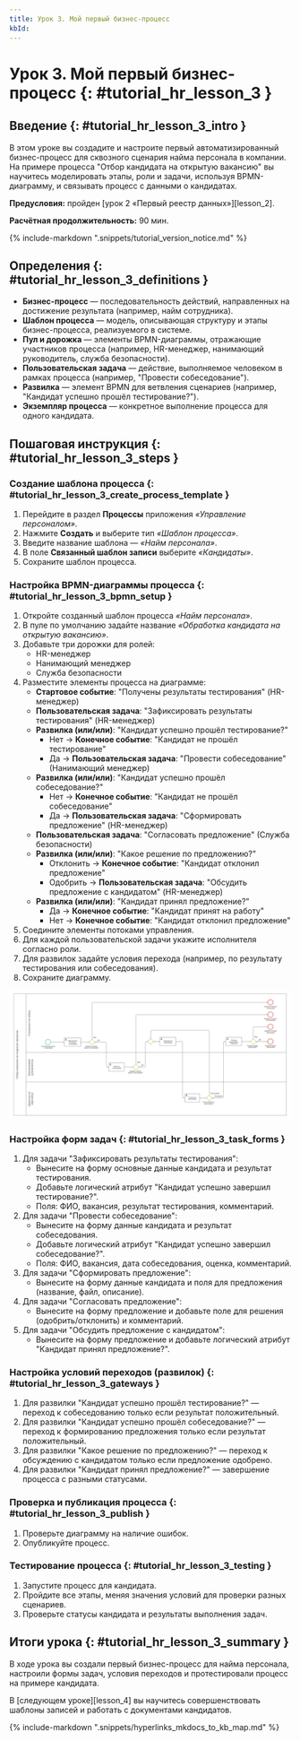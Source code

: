 ```yaml
---
title: Урок 3. Мой первый бизнес-процесс
kbId: 
---
```


# Урок 3. Мой первый бизнес-процесс {: #tutorial_hr_lesson_3 }

## Введение {: #tutorial_hr_lesson_3_intro }

В этом уроке вы создадите и настроите первый автоматизированный бизнес-процесс для сквозного сценария найма персонала в компании. На примере процесса "Отбор кандидата на открытую вакансию" вы научитесь моделировать этапы, роли и задачи, используя BPMN-диаграмму, и связывать процесс с данными о кандидатах.

**Предусловия:** пройден [урок 2 «Первый реестр данных»][lesson_2].

**Расчётная продолжительность:** 90 мин.

{% include-markdown ".snippets/tutorial_version_notice.md" %}

## Определения {: #tutorial_hr_lesson_3_definitions }

- **Бизнес-процесс** — последовательность действий, направленных на достижение результата (например, найм сотрудника).
- **Шаблон процесса** — модель, описывающая структуру и этапы бизнес-процесса, реализуемого в системе.
- **Пул и дорожка** — элементы BPMN-диаграммы, отражающие участников процесса (например, HR-менеджер, нанимающий руководитель, служба безопасности).
- **Пользовательская задача** — действие, выполняемое человеком в рамках процесса (например, "Провести собеседование").
- **Развилка** — элемент BPMN для ветвления сценариев (например, "Кандидат успешно прошёл тестирование?").
- **Экземпляр процесса** — конкретное выполнение процесса для одного кандидата.

## Пошаговая инструкция {: #tutorial_hr_lesson_3_steps }

### Создание шаблона процесса {: #tutorial_hr_lesson_3_create_process_template }

1. Перейдите в раздел **Процессы** приложения _«Управление персоналом»_.
2. Нажмите **Создать** и выберите тип _«Шаблон процесса»_.
3. Введите название шаблона — _«Найм персонала»_.
4. В поле **Связанный шаблон записи** выберите _«Кандидаты»_.
5. Сохраните шаблон процесса.

### Настройка BPMN-диаграммы процесса {: #tutorial_hr_lesson_3_bpmn_setup }

1. Откройте созданный шаблон процесса _«Найм персонала»_.
2. В пуле по умолчанию задайте название _«Обработка кандидата на открытую вакансию»_.
3. Добавьте три дорожки для ролей:
    - HR-менеджер
    - Нанимающий менеджер
    - Служба безопасности
4. Разместите элементы процесса на диаграмме:
    - **Стартовое событие**: "Получены результаты тестирования" (HR-менеджер)
    - **Пользовательская задача**: "Зафиксировать результаты тестирования" (HR-менеджер)
    - **Развилка (или/или)**: "Кандидат успешно прошёл тестирование?"
        - Нет → **Конечное событие**: "Кандидат не прошёл тестирование"
        - Да → **Пользовательская задача**: "Провести собеседование" (Нанимающий менеджер)
    - **Развилка (или/или)**: "Кандидат успешно прошёл собеседование?"
        - Нет → **Конечное событие**: "Кандидат не прошёл собеседование"
        - Да → **Пользовательская задача**: "Сформировать предложение" (HR-менеджер)
    - **Пользовательская задача**: "Согласовать предложение" (Служба безопасности)
    - **Развилка (или/или)**: "Какое решение по предложению?"
        - Отклонить → **Конечное событие**: "Кандидат отклонил предложение"
        - Одобрить → **Пользовательская задача**: "Обсудить предложение с кандидатом" (HR-менеджер)
    - **Развилка (или/или)**: "Кандидат принял предложение?"
        - Да → **Конечное событие**: "Кандидат принят на работу"
        - Нет → **Конечное событие**: "Кандидат отклонил предложение"
5. Соедините элементы потоками управления.
6. Для каждой пользовательской задачи укажите исполнителя согласно роли.
7. Для развилок задайте условия перехода (например, по результату тестирования или собеседования).
8. Сохраните диаграмму.

_![Пример BPMN-диаграммы процесса найма](img/hiring_process_diagram.jpeg)_

### Настройка форм задач {: #tutorial_hr_lesson_3_task_forms }

1. Для задачи "Зафиксировать результаты тестирования":
    - Вынесите на форму основные данные кандидата и результат тестирования.
    - Добавьте логический атрибут "Кандидат успешно завершил тестирование?".
    - Поля: ФИО, вакансия, результат тестирования, комментарий.
2. Для задачи "Провести собеседование":
    - Вынесите на форму данные кандидата и результат собеседования.
    - Добавьте логический атрибут "Кандидат успешно завершил собеседование?".
    - Поля: ФИО, вакансия, дата собеседования, оценка, комментарий.
3. Для задачи "Сформировать предложение":
    - Вынесите на форму данные кандидата и поля для предложения (название, файл, описание).
4. Для задачи "Согласовать предложение":
    - Вынесите на форму предложение и добавьте поле для решения (одобрить/отклонить) и комментарий.
5. Для задачи "Обсудить предложение с кандидатом":
    - Вынесите на форму предложение и добавьте логический атрибут "Кандидат принял предложение?".

### Настройка условий переходов (развилок) {: #tutorial_hr_lesson_3_gateways }

1. Для развилки "Кандидат успешно прошёл тестирование?" — переход к собеседованию только если результат положительный.
2. Для развилки "Кандидат успешно прошёл собеседование?" — переход к формированию предложения только если результат положительный.
3. Для развилки "Какое решение по предложению?" — переход к обсуждению с кандидатом только если предложение одобрено.
4. Для развилки "Кандидат принял предложение?" — завершение процесса с разными статусами.

### Проверка и публикация процесса {: #tutorial_hr_lesson_3_publish }

1. Проверьте диаграмму на наличие ошибок.
2. Опубликуйте процесс.

### Тестирование процесса {: #tutorial_hr_lesson_3_testing }

1. Запустите процесс для кандидата.
2. Пройдите все этапы, меняя значения условий для проверки разных сценариев.
3. Проверьте статусы кандидата и результаты выполнения задач.

## Итоги урока {: #tutorial_hr_lesson_3_summary }

В ходе урока вы создали первый бизнес-процесс для найма персонала, настроили формы задач, условия переходов и протестировали процесс на примере кандидата.

В [следующем уроке][lesson_4] вы научитесь совершенствовать шаблоны записей и работать с документами кандидатов.

{% include-markdown ".snippets/hyperlinks_mkdocs_to_kb_map.md" %}
